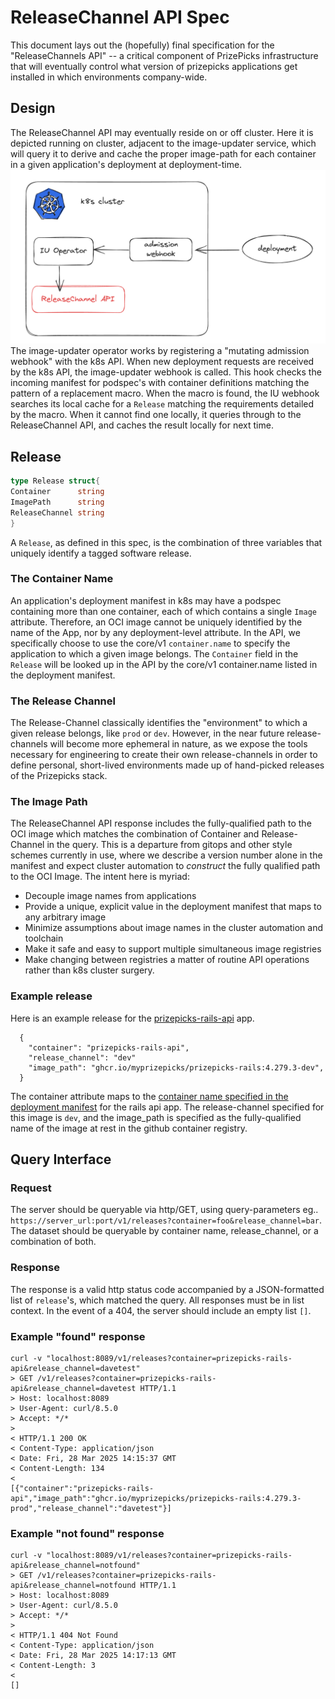 # ReleaseChannel API Spec

This document lays out the (hopefully) final specification for the "ReleaseChannels API" -- a critical component of PrizePicks infrastructure that will eventually control what version of prizepicks applications get installed in which environments company-wide.

## Design

The ReleaseChannel API may eventually reside on or off cluster. Here it is depicted running on cluster, adjacent to the image-updater service, which will query it to derive and cache the proper image-path for each container in a given application's deployment at deployment-time.  
![design](/img/design1.png "")
The image-updater operator works by registering a "mutating admission webhook" with the k8s API. When new deployment requests are received by the k8s API, the image-updater webhook is called. This hook checks the incoming manifest for podspec's with container definitions matching the pattern of a replacement macro. When the macro is found, the IU webhook searches its local cache for a `Release` matching the requirements detailed by the macro. When it cannot find one locally, it queries through to the ReleaseChannel API, and caches the result locally for next time.

## Release

``` go
type Release struct{
Container      string
ImagePath      string
ReleaseChannel string
}
```

A `Release`, as defined in this spec, is the combination of three variables that uniquely identify a tagged software release.

### The Container Name

An application's deployment manifest in k8s may have a podspec containing more than one container, each of which contains a single `Image` attribute. Therefore, an OCI image cannot be uniquely identified by the name of the App, nor by any deployment-level attribute. In the API, we specifically choose to use the core/v1 `container.name` to specify the application to which a given image belongs. The `Container` field in the `Release` will be looked up in the API by the core/v1 container.name listed in the deployment manifest.

### The Release Channel

The Release-Channel classically identifies the "environment" to which a given release belongs, like `prod` or `dev`. However, in the near future release-channels will become more ephemeral in nature, as we expose the tools necessary for engineering to create their own release-channels in order to define personal, short-lived environments made up of hand-picked releases of the Prizepicks stack.

### The Image Path

The ReleaseChannel API response includes the fully-qualified path to the OCI image which matches the combination of Container and Release-Channel in the query. This is a departure from gitops and other style schemes currently in use, where we describe a version number alone in the manifest and expect cluster automation to _construct_ the fully qualified path to the OCI Image.  The intent here is myriad:

* Decouple image names from applications
* Provide a unique, explicit value in the deployment manifest that maps to any arbitrary image
* Minimize assumptions about image names in the cluster automation and toolchain
* Make it safe and easy to support multiple simultaneous image registries
* Make changing between registries a matter of routine API operations rather than k8s cluster surgery.

### Example release

Here is an example release for the [prizepicks-rails-api](https://github.com/myprizepicks/prizepicks-rails) app.

```
  {
    "container": "prizepicks-rails-api",
    "release_channel": "dev"
    "image_path": "ghcr.io/myprizepicks/prizepicks-rails:4.279.3-dev",
  }
```

The container attribute maps to the [container name specified in the deployment manifest](https://github.com/myprizepicks/app-ops/blob/main/apps/rails-api/base/deployment.yaml#L25) for the rails api app. The release-channel specified for this image is `dev`, and the image_path is specified as the fully-qualified name of the image at rest in the github container registry.

## Query Interface

### Request

The server should be queryable via http/GET, using query-parameters eg.. `https://server_url:port/v1/releases?container=foo&release_channel=bar`. The dataset should be queryable by container name, release_channel, or a combination of both.

### Response

The response is a valid http status code accompanied by a JSON-formatted list of `release`'s, which matched the query. All responses must be in list context. In the event of a 404, the server should include an empty list `[]`.

### Example "found" response

```
curl -v "localhost:8089/v1/releases?container=prizepicks-rails-api&release_channel=davetest" 
> GET /v1/releases?container=prizepicks-rails-api&release_channel=davetest HTTP/1.1
> Host: localhost:8089
> User-Agent: curl/8.5.0
> Accept: */*
> 
< HTTP/1.1 200 OK
< Content-Type: application/json
< Date: Fri, 28 Mar 2025 14:15:37 GMT
< Content-Length: 134
< 
[{"container":"prizepicks-rails-api","image_path":"ghcr.io/myprizepicks/prizepicks-rails:4.279.3-prod","release_channel":"davetest"}]
```

### Example "not found" response

```
curl -v "localhost:8089/v1/releases?container=prizepicks-rails-api&release_channel=notfound" 
> GET /v1/releases?container=prizepicks-rails-api&release_channel=notfound HTTP/1.1
> Host: localhost:8089
> User-Agent: curl/8.5.0
> Accept: */*
> 
< HTTP/1.1 404 Not Found
< Content-Type: application/json
< Date: Fri, 28 Mar 2025 14:17:13 GMT
< Content-Length: 3
< 
[]
```
